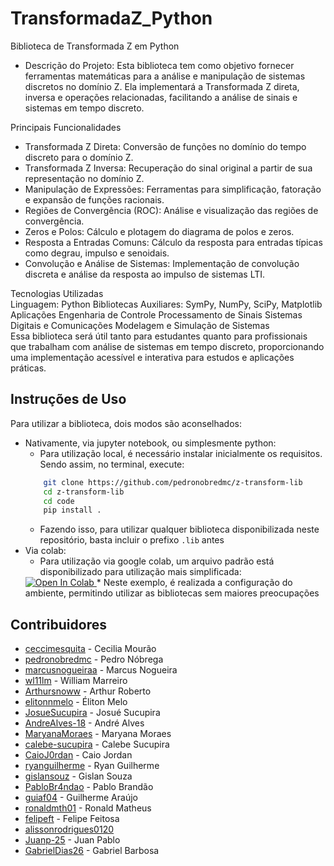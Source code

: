 # TransformadaZ_Python
Biblioteca de Transformada Z em Python
- Descrição do Projeto:
Esta biblioteca tem como objetivo fornecer ferramentas matemáticas para a análise e manipulação de sistemas discretos no domínio Z. Ela implementará a Transformada Z direta, inversa e operações relacionadas, facilitando a análise de sinais e sistemas em tempo discreto.

Principais Funcionalidades
- Transformada Z Direta: Conversão de funções no domínio do tempo discreto para o domínio Z.
- Transformada Z Inversa: Recuperação do sinal original a partir de sua representação no domínio Z.
- Manipulação de Expressões: Ferramentas para simplificação, fatoração e expansão de funções racionais.
- Regiões de Convergência (ROC): Análise e visualização das regiões de convergência.
- Zeros e Polos: Cálculo e plotagem do diagrama de polos e zeros.
- Resposta a Entradas Comuns: Cálculo da resposta para entradas típicas como degrau, impulso e senoidais.
- Convolução e Análise de Sistemas: Implementação de convolução discreta e análise da resposta ao impulso de sistemas LTI.

Tecnologias Utilizadas \
Linguagem: Python
Bibliotecas Auxiliares: SymPy, NumPy, SciPy, Matplotlib
Aplicações
Engenharia de Controle
Processamento de Sinais
Sistemas Digitais e Comunicações
Modelagem e Simulação de Sistemas \
Essa biblioteca será útil tanto para estudantes quanto para profissionais que trabalham com análise de sistemas em tempo discreto, proporcionando uma implementação acessível e interativa para estudos e aplicações práticas.

## Instruções de Uso

Para utilizar a biblioteca, dois modos são aconselhados:

* Nativamente, via jupyter notebook, ou simplesmente python:
    * Para utilização local, é necessário instalar inicialmente os requisitos. Sendo assim, no terminal, execute:
    ```bash
        git clone https://github.com/pedronobredmc/z-transform-lib
        cd z-transform-lib
        cd code
        pip install .
    ```
    * Fazendo isso, para utilizar qualquer biblioteca disponibilizada neste repositório, basta incluir o prefixo ```.lib``` antes
* Via colab:
    * Para utilização via google colab, um arquivo padrão está disponibilizado para utilização mais simplificada: 
    <a target="_blank" href="https://colab.research.google.com/gist/guiaf04/190ce13d944bc29eb0f579eefafc7e31/z-transform-sample.ipynb">
  <img src="https://colab.research.google.com/assets/colab-badge.svg" alt="Open In Colab"/>
    </a>
    * Neste exemplo, é realizada a configuração do ambiente, permitindo utilizar as bibliotecas sem maiores preocupações

## Contribuidores

- [ceccimesquita](https://github.com/ceccimesquita) - Cecilia Mourão
- [pedronobredmc](https://github.com/pedronobredmc) - Pedro Nóbrega
- [marcusnogueiraa](https://github.com/marcusnogueiraa) - Marcus Nogueira
- [wl11lm](https://github.com/wl11lm) - William Marreiro
- [Arthursnoww](https://github.com/Arthursnoww) - Arthur Roberto
- [elitonnmelo](https://github.com/elitonnmelo) - Éliton Melo
- [JosueSucupira](https://github.com/JosueSucupira) - Josué Sucupira
- [AndreAlves-18](https://github.com/AndreAlves-18) - André Alves
- [MaryanaMoraes](https://github.com/MaryanaMoraes) - Maryana Moraes
- [calebe-sucupira](https://github.com/calebe-sucupira) - Calebe Sucupira
- [CaioJ0rdan](https://github.com/CaioJ0rdan) - Caio Jordan
- [ryanguilherme](https://github.com/ryanguilherme) - Ryan Guilherme
- [gislansouz](https://github.com/gislansouz) - Gislan Souza
- [PabloBr4ndao](https://github.com/PabloBr4ndao) - Pablo Brandão
- [guiaf04](https://github.com/guiaf04) - Guilherme Araújo
- [ronaldmth01](https://github.com/ronaldmth01) - Ronald Matheus
- [felipeft](https://github.com/felipeft) - Felipe Feitosa
- [alissonrodrigues0120](https://github.com/alissonrodrigues0120)
- [Juanp-25](https://github.com/Juanp-25) - Juan Pablo
- [GabrielDias26](https://github.com/GabrielDias26) - Gabriel Barbosa

